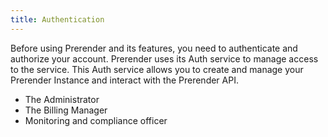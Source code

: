 ```yaml
---
title: Authentication
---
```


Before using Prerender and its features, you need to authenticate and authorize your account. Prerender uses its Auth service to manage access to the service. This Auth service allows you to create and manage your Prerender Instance and interact with the Prerender API.

- The Administrator
- The Billing Manager
- Monitoring and compliance officer